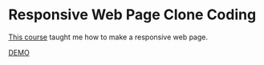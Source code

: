 # Responsive Web Page Clone Coding

[This course](https://wtss.tistory.com/239) taught me how to make a responsive web page.

[DEMO]()
